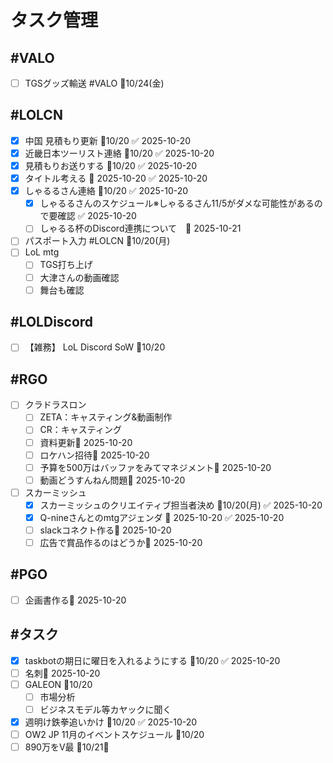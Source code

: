 # タスク管理

## #VALO
- [ ] TGSグッズ輸送 #VALO 📅10/24(金)

## #LOLCN
- [x] 中国 見積もり更新 📅10/20 ✅ 2025-10-20
- [x] 近畿日本ツーリスト連絡 📅10/20 ✅ 2025-10-20
- [x] 見積もりお送りする 📅10/20 ✅ 2025-10-20
- [x] タイトル考える 📅 2025-10-20 ✅ 2025-10-20
- [x] しゃるるさん連絡 📅10/20 ✅ 2025-10-20
	- [x] しゃるるさんのスケジュール※しゃるるさん11/5がダメな可能性があるので要確認 ✅ 2025-10-20
	- [ ] しゃるる杯のDiscord連携について　📅 2025-10-21 
- [ ] パスポート入力 #LOLCN 📅10/20(月)
- [ ] LoL mtg
	- [ ] TGS打ち上げ
	- [ ] 大津さんの動画確認
	- [ ] 舞台も確認

## #LOLDiscord
- [ ] 【雑務】 LoL Discord SoW 📅10/20

## #RGO
- [ ] クラドラスロン
	- [ ] ZETA：キャスティング&動画制作
	- [ ] CR：キャスティング
	- [ ] 資料更新📅 2025-10-20 
	- [ ] ロケハン招待📅 2025-10-20 
	- [ ] 予算を500万はバッファをみてマネジメント📅 2025-10-20 
	- [ ] 動画どうすんねん問題📅 2025-10-20 
- [ ] スカーミッシュ
	- [x] スカーミッシュのクリエイティブ担当者決め 📅10/20(月) ✅ 2025-10-20
	- [x] Q-nineさんとのmtgアジェンダ 📅 2025-10-20 ✅ 2025-10-20
	- [ ] slackコネクト作る📅 2025-10-20 
	- [ ] 広告で賞品作るのはどうか📅 2025-10-20 

## #PGO
- [ ] 企画書作る📅 2025-10-20 

## #タスク
- [x] taskbotの期日に曜日を入れるようにする 📅10/20 ✅ 2025-10-20
- [ ] 名刺📅 2025-10-20 
- [ ] GALEON 📅10/20
	- [ ] 市場分析
	- [ ] ビジネスモデル等カヤックに聞く
- [x] 週明け鉄拳追いかけ 📅10/20 ✅ 2025-10-20
- [ ] OW2 JP 11月のイベントスケジュール 📅10/20
- [ ] 890万をV最 📅10/21🛫 
